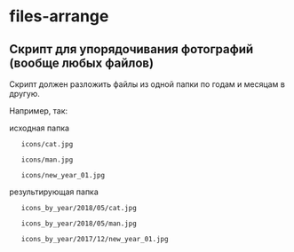 # files-arrange

## Скрипт для упорядочивания фотографий (вообще любых файлов)

Скрипт должен разложить файлы из одной папки по годам и месяцам в другую.

Например, так:

   исходная папка

       icons/cat.jpg

       icons/man.jpg 

       icons/new_year_01.jpg 

   результирующая папка

       icons_by_year/2018/05/cat.jpg

       icons_by_year/2018/05/man.jpg

       icons_by_year/2017/12/new_year_01.jpg
       